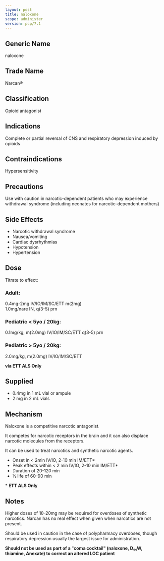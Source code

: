 ```yaml
---
layout: post
title: naloxone
scope: administer
version: pcp/7.1
---
```


## Generic Name

naloxone

## Trade Name

Narcan®

## Classification

Opioid antagonist

## Indications

Complete or partial reversal of CNS and respiratory depression induced by opioids

## Contraindications

Hypersensitivity

## Precautions

Use with caution in narcotic-dependent patients who may experience withdrawal syndrome (including neonates for narcotic-dependent mothers)

## Side Effects

- Narcotic withdrawal syndrome
- Nausea/vomiting
- Cardiac dysrhythmias
- Hypotension
- Hypertension

## Dose

Titrate to effect:

### Adult:
0.4mg-2mg IV/IO/IM/SC/ETT m(2mg)   
1.0mg/nare IN, q(3-5) prn

### Pediatric < 5yo / 20kg:
0.1mg/kg, m(2.0mg) IV/IO/IM/SC/ETT q(3-5) prn

### Pediatric > 5yo / 20kg:
2.0mg/kg, m(2.0mg) IV/IO/IM/SC/ETT

**via ETT ALS Only**

## Supplied

- 0.4mg in 1 mL vial or ampule
- 2 mg in 2 mL vials

## Mechanism

Naloxone is a competitive narcotic antagonist.

It competes for narcotic receptors in the brain and it can also displace narcotic molecules from the receptors.

It can be used to treat narcotics and synthetic narcotic agents.

- Onset in < 2min IV/IO, 2-10 min IM/ETT\*
- Peak effects within < 2 min IV/IO, 2-10 min IM/ETT\*
- Duration of 20-120 min
- ½ life of 60-90 min

\* **ETT ALS Only**

## Notes

Higher doses of 10-20mg may be required for overdoses of synthetic narcotics. Narcan has no real effect when given when narcotics are not present.

Should be used in caution in the case of polypharmacy overdoses, though respiratory depression usually the largest issue for administration.

**Should not be used as part of a "coma cocktail" (naloxone, D₅₀W, thiamine, Anexate) to correct an altered LOC patient**
